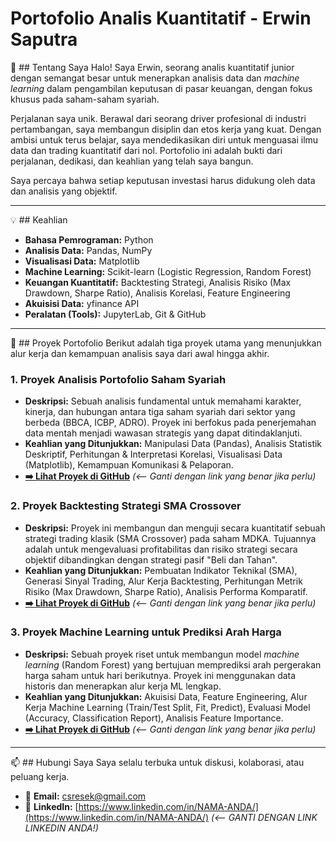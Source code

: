 # Portofolio Analis Kuantitatif - Erwin Saputra

👋 ## Tentang Saya
Halo! Saya Erwin, seorang analis kuantitatif junior dengan semangat besar untuk menerapkan analisis data dan *machine learning* dalam pengambilan keputusan di pasar keuangan, dengan fokus khusus pada saham-saham syariah.

Perjalanan saya unik. Berawal dari seorang driver profesional di industri pertambangan, saya membangun disiplin dan etos kerja yang kuat. Dengan ambisi untuk terus belajar, saya mendedikasikan diri untuk menguasai ilmu data dan trading kuantitatif dari nol. Portofolio ini adalah bukti dari perjalanan, dedikasi, dan keahlian yang telah saya bangun.

Saya percaya bahwa setiap keputusan investasi harus didukung oleh data dan analisis yang objektif.

---

💡 ## Keahlian

- **Bahasa Pemrograman:** Python
- **Analisis Data:** Pandas, NumPy
- **Visualisasi Data:** Matplotlib
- **Machine Learning:** Scikit-learn (Logistic Regression, Random Forest)
- **Keuangan Kuantitatif:** Backtesting Strategi, Analisis Risiko (Max Drawdown, Sharpe Ratio), Analisis Korelasi, Feature Engineering
- **Akuisisi Data:** yfinance API
- **Peralatan (Tools):** JupyterLab, Git & GitHub

---

📂 ## Proyek Portofolio
Berikut adalah tiga proyek utama yang menunjukkan alur kerja dan kemampuan analisis saya dari awal hingga akhir.

### 1. Proyek Analisis Portofolio Saham Syariah
- **Deskripsi:** Sebuah analisis fundamental untuk memahami karakter, kinerja, dan hubungan antara tiga saham syariah dari sektor yang berbeda (BBCA, ICBP, ADRO). Proyek ini berfokus pada penerjemahan data mentah menjadi wawasan strategis yang dapat ditindaklanjuti.
- **Keahlian yang Ditunjukkan:** Manipulasi Data (Pandas), Analisis Statistik Deskriptif, Perhitungan & Interpretasi Korelasi, Visualisasi Data (Matplotlib), Kemampuan Komunikasi & Pelaporan.
- **[➡️ Lihat Proyek di GitHub](https://github.com/saputra-dotcom/Analisis-Data-Keuangan/blob/main/Proyek%20Analisis%20Portofolio.ipynb)** *(<-- Ganti dengan link yang benar jika perlu)*

### 2. Proyek Backtesting Strategi SMA Crossover
- **Deskripsi:** Proyek ini membangun dan menguji secara kuantitatif sebuah strategi trading klasik (SMA Crossover) pada saham MDKA. Tujuannya adalah untuk mengevaluasi profitabilitas dan risiko strategi secara objektif dibandingkan dengan strategi pasif "Beli dan Tahan".
- **Keahlian yang Ditunjukkan:** Pembuatan Indikator Teknikal (SMA), Generasi Sinyal Trading, Alur Kerja Backtesting, Perhitungan Metrik Risiko (Max Drawdown, Sharpe Ratio), Analisis Performa Komparatif.
- **[➡️ Lihat Proyek di GitHub](https://github.com/saputra-dotcom/Analisis-Data-Keuangan/blob/main/Proyek%20Backtesting%20Strategi%20Komprehensif.ipynb)** *(<-- Ganti dengan link yang benar jika perlu)*

### 3. Proyek Machine Learning untuk Prediksi Arah Harga
- **Deskripsi:** Sebuah proyek riset untuk membangun model *machine learning* (Random Forest) yang bertujuan memprediksi arah pergerakan harga saham untuk hari berikutnya. Proyek ini menggunakan data historis dan menerapkan alur kerja ML lengkap.
- **Keahlian yang Ditunjukkan:** Akuisisi Data, Feature Engineering, Alur Kerja Machine Learning (Train/Test Split, Fit, Predict), Evaluasi Model (Accuracy, Classification Report), Analisis Feature Importance.
- **[➡️ Lihat Proyek di GitHub](https://github.com/saputra-dotcom/Analisis-Data-Keuangan/blob/main/Proyek%20Machine%20learning%20Komprehensif%20Intraday.ipynb)** *(<-- Ganti dengan link yang benar jika perlu)*

---

📫 ## Hubungi Saya
Saya selalu terbuka untuk diskusi, kolaborasi, atau peluang kerja.

- 📧 **Email:** csresek@gmail.com
- 💼 **LinkedIn:** [https://www.linkedin.com/in/NAMA-ANDA/](https://www.linkedin.com/in/NAMA-ANDA/) *(<-- GANTI DENGAN LINK LINKEDIN ANDA!)*
